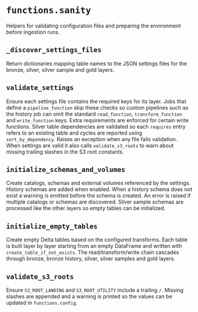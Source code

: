 # `functions.sanity`

Helpers for validating configuration files and preparing the environment
before ingestion runs.

## `_discover_settings_files`

Return dictionaries mapping table names to the JSON settings files for
the bronze, silver, silver sample and gold layers.

## `validate_settings`

Ensure each settings file contains the required keys for its layer.
Jobs that define a `pipeline_function` skip these checks so custom
pipelines such as the history job can omit the standard
`read_function`, `transform_function` and `write_function` keys.
Extra requirements are enforced for certain write functions. Silver table
dependencies are validated so each `requires` entry refers to an existing
table and cycles are reported using `sort_by_dependency`. Raises an
exception when any file fails validation. When settings are valid it also
calls `validate_s3_roots` to warn about missing trailing slashes in the
S3 root constants.

## `initialize_schemas_and_volumes`

Create catalogs, schemas and external volumes referenced by the settings.
History schemas are added when enabled. When a history schema does not exist a
warning is emitted before the schema is created. An error is raised if multiple
catalogs or schemas are discovered. Silver sample schemas are processed like
the other layers so empty tables can be initialized.

## `initialize_empty_tables`

Create empty Delta tables based on the configured transforms. Each table
is built layer by layer starting from an empty DataFrame and written with
`create_table_if_not_exists`. The read/transform/write chain cascades
through bronze, bronze history, silver, silver samples and gold layers.

## `validate_s3_roots`

Ensure ``S3_ROOT_LANDING`` and ``S3_ROOT_UTILITY`` include a trailing
``/``. Missing slashes are appended and a warning is printed so the
values can be updated in ``functions.config``.
